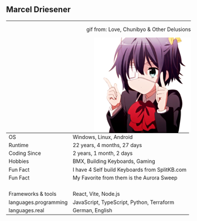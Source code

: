 ## Marcel Driesener

---

<p align="right">gif from: Love, Chunibyo & Other Delusions</p>
<img align="right" height="260" src="assets/Rikka.gif" alt="Rikka Takanashi 'dance'" />

|                       |                                                |
| --------------------- | ---------------------------------------------- |
| OS                    | Windows, Linux, Android                        |
| Runtime               | 22 years, 4 months, 27 days                    |
| Coding Since          | 2 years, 1 month, 2 days                       |
| Hobbies               | BMX, Building Keyboards, Gaming                |
| Fun Fact              | I have 4 Self build Keyboards from SplitKB.com |
| Fun Fact              | My Favorite from them is the Aurora Sweep      |
| ‎                     | ‎                                              |
| Frameworks & tools    | React, Vite, Node.js                           |
| languages.programming | JavaScript, TypeScript, Python, Terraform      |
| languages.real        | German, English                                |
